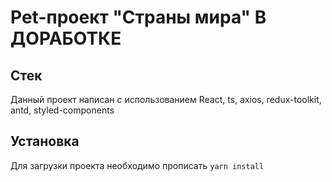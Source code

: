 # Pet-проект "Страны мира" В ДОРАБОТКЕ
## Стек
Данный проект написан с использованием React, ts, axios, redux-toolkit, antd, styled-components
## Установка
Для загрузки проекта необходимо прописать `yarn install`
